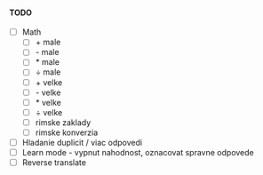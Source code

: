 #### TODO
* [ ] Math 
    * [ ] \+ male
    * [ ] \- male
    * [ ] \* male
    * [ ]  ÷ male
    * [ ] \+ velke
    * [ ] \- velke
    * [ ] \* velke
    * [ ]  ÷ velke
    * [ ] rimske zaklady
    * [ ] rimske konverzia
* [ ] Hladanie duplicit / viac odpovedi
* [ ] Learn mode - vypnut nahodnost, oznacovat spravne odpovede
* [ ] Reverse translate
